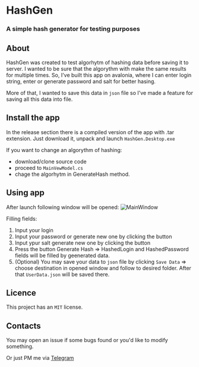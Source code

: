 # HashGen
### A simple hash generator for testing purposes

## About

HashGen was created to test algorhytm of hashing data before saving it to server. I wanted to be sure that the algorythm with make the same results for multiple times.
So, I've built this app on avalonia, where I can enter login string, enter or generate password and salt for better hasing.

More of that, I wanted to save this data in `json` file so I've made a feature for saving all this data into file.

## Install the app

In the release section there is a compiled version of the app with .tar extension. Just download it, unpack and launch `HashGen.Desktop.exe` 

If you want to change an algorythm of hashing:
- download/clone source code
- proceed to `MainVewModel.cs` 
- chage the algorhytm in GenerateHash method.

## Using app

After launch following window will be opened:
![MainWindow]()

Filling fields:
1) Input your login
2) Input your password or generate new one by clicking the button
3) Input ypur salt generate new one by clicking the button
4) Press the button Generate Hash => HashedLogin and HashedPassword fields will be filled by geenerated data.
5) (Optional) You may save your data to `json` file by clicking `Save Data` => choose destination in opened window and follow to desired folder. After that `UserData.json` will be saved there.

## Licence

This project has an `MIT` license.

## Contacts

You may open an issue if some bugs found or you'd like to modify something.

Or just PM me via [Telegram](https://t.me/Alexey_G_M)